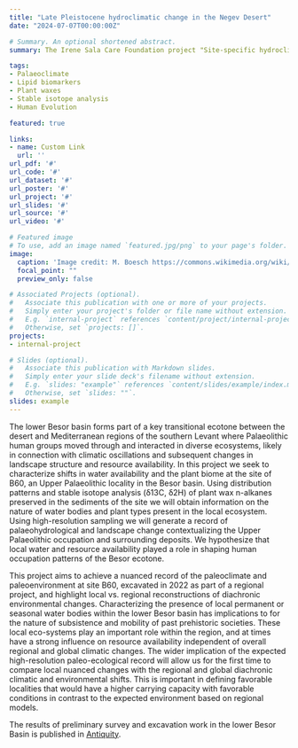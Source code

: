 ```yaml
---
title: "Late Pleistocene hydroclimatic change in the Negev Desert"
date: "2024-07-07T00:00:00Z"

# Summary. An optional shortened abstract.
summary: The Irene Sala Care Foundation project "Site-specific hydroclimatic and palaeoenvironmental markers at B60, an Upper Paleolithic site in the lower Besor Basin" uses plant wax biomarkers to reconstruct hydroclimate change in the Negev desert during late MIS 3

tags:
- Palaeoclimate
- Lipid biomarkers
- Plant waxes
- Stable isotope analysis
- Human Evolution

featured: true

links:
- name: Custom Link
  url: ''
url_pdf: '#'
url_code: '#'
url_dataset: '#'
url_poster: '#'
url_project: '#'
url_slides: '#'
url_source: '#'
url_video: '#'

# Featured image
# To use, add an image named `featured.jpg/png` to your page's folder. 
image:
  caption: 'Image credit: M. Boesch https://commons.wikimedia.org/wiki/File:Nahal-besor-suspension-bridge-b.jpg'
  focal_point: ""
  preview_only: false

# Associated Projects (optional).
#   Associate this publication with one or more of your projects.
#   Simply enter your project's folder or file name without extension.
#   E.g. `internal-project` references `content/project/internal-project/index.md`.
#   Otherwise, set `projects: []`.
projects:
- internal-project

# Slides (optional).
#   Associate this publication with Markdown slides.
#   Simply enter your slide deck's filename without extension.
#   E.g. `slides: "example"` references `content/slides/example/index.md`.
#   Otherwise, set `slides: ""`.
slides: example
---
```


The lower Besor basin forms part of a key transitional ecotone between the desert and Mediterranean regions of the southern Levant where Palaeolithic human groups moved through and interacted in diverse ecosystems, likely in connection with climatic oscillations and subsequent changes in landscape structure and resource availability. In this project we seek to characterize shifts in water availability and the plant biome at the site of B60, an Upper Palaeolithic locality in the Besor basin. Using distribution patterns and stable isotope analysis (δ13C, δ2H) of plant wax n-alkanes preserved in the sediments of the site we will obtain information on the nature of water bodies and plant types present in the local ecosystem. Using high-resolution sampling we will generate a record of palaeohydrological and landscape change contextualizing the Upper Palaeolithic occupation and surrounding deposits. We hypothesize that local water and resource availability played a role in shaping human occupation patterns of the Besor ecotone. 

This project aims to achieve a nuanced record of the paleoclimate and paleoenvironment at site B60, excavated in 2022 as part of a regional project, and highlight local vs. regional reconstructions of diachronic environmental changes.  Characterizing the presence of local permanent or seasonal water bodies within the lower Besor basin has implications to for the nature of subsistence and mobility of past prehistoric societies. These local eco-systems play an important role within the region, and at times have a strong influence on resource availability independent of overall regional and global climatic changes. The wider implication of the expected high-resolution paleo-ecological record will allow us for the first time to compare local nuanced changes with the regional and global diachronic climatic and environmental shifts. This is important in defining favorable localities that would have a higher carrying capacity with favorable conditions in contrast to the expected environment based on regional models. 

The results of preliminary survey and excavation work in the lower Besor Basin is published in [Antiquity](https://doi.org/10.15184/aqy.2023.89). 
